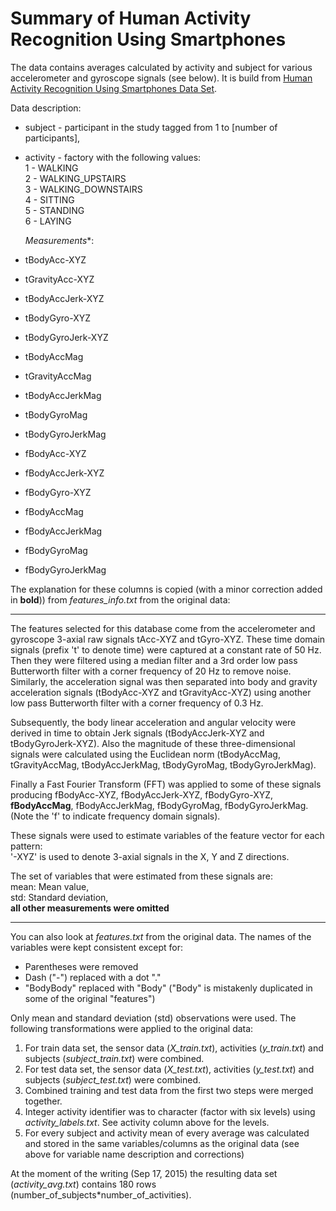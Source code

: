 Summary of Human Activity Recognition Using Smartphones
=================================================

The data contains averages calculated by activity and subject for various accelerometer and gyroscope signals (see below). It is build from [Human Activity Recognition Using Smartphones Data Set](http://archive.ics.uci.edu/ml/datasets/Human+Activity+Recognition+Using+Smartphones). 

Data description:

- subject - participant in the study tagged from 1 to [number of participants],

- activity - factory with the following values:  
  1 - WALKING  
  2 - WALKING_UPSTAIRS  
  3 - WALKING_DOWNSTAIRS  
  4 - SITTING  
  5 - STANDING  
  6 - LAYING  

  *Measurements**:
- tBodyAcc-XYZ
- tGravityAcc-XYZ
- tBodyAccJerk-XYZ
- tBodyGyro-XYZ
- tBodyGyroJerk-XYZ
- tBodyAccMag
- tGravityAccMag
- tBodyAccJerkMag
- tBodyGyroMag
- tBodyGyroJerkMag
- fBodyAcc-XYZ
- fBodyAccJerk-XYZ
- fBodyGyro-XYZ
- fBodyAccMag
- fBodyAccJerkMag
- fBodyGyroMag
- fBodyGyroJerkMag
 
The explanation for these columns is copied (with a minor correction added in **bold**)) from *features_info.txt* from the original data:

----------
The features selected for this database come from the accelerometer and gyroscope 3-axial raw signals tAcc-XYZ and tGyro-XYZ. These time domain signals (prefix 't' to denote time) were captured at a constant rate of 50 Hz. Then they were filtered using a median filter and a 3rd order low pass Butterworth filter with a corner frequency of 20 Hz to remove noise. Similarly, the acceleration signal was then separated into body and gravity acceleration signals (tBodyAcc-XYZ and tGravityAcc-XYZ) using another low pass Butterworth filter with a corner frequency of 0.3 Hz. 

Subsequently, the body linear acceleration and angular velocity were derived in time to obtain Jerk signals (tBodyAccJerk-XYZ and tBodyGyroJerk-XYZ). Also the magnitude of these three-dimensional signals were calculated using the Euclidean norm (tBodyAccMag, tGravityAccMag, tBodyAccJerkMag, tBodyGyroMag, tBodyGyroJerkMag). 

Finally a Fast Fourier Transform (FFT) was applied to some of these signals producing fBodyAcc-XYZ, fBodyAccJerk-XYZ, fBodyGyro-XYZ, **fBodyAccMag**, fBodyAccJerkMag, fBodyGyroMag, fBodyGyroJerkMag. (Note the 'f' to indicate frequency domain signals). 

These signals were used to estimate variables of the feature vector for each pattern:  
'-XYZ' is used to denote 3-axial signals in the X, Y and Z directions.

The set of variables that were estimated from these signals are:   
mean: Mean value,  
std: Standard deviation,  
**all other measurements were omitted**  

----------

You can also look at *features.txt* from the original data. The names of the variables were kept consistent except for:

- Parentheses were removed
- Dash ("-") replaced with a dot "."
- "BodyBody" replaced with "Body" ("Body" is mistakenly duplicated in some of the original "features")

Only mean and standard deviation (std) observations were used. The following transformations were applied to the original data:

1. For train data set, the sensor data (*X_train.txt*), activities (*y_train.txt*) and subjects (*subject_train.txt*) were combined.
2. For test data set, the sensor data (*X_test.txt*), activities (*y_test.txt*) and subjects (*subject_test.txt*) were combined.
3. Combined training and test data from the first two steps were merged together.
4. Integer activity identifier was to character (factor with six levels) using *activity_labels.txt*. See activity column above for the levels.
5. For every subject and activity mean of every average was calculated and stored in the same variables/columns as the original data (see above for variable name description and corrections)

At the moment of the writing (Sep 17, 2015) the resulting data set (*activity_avg.txt*) contains 180 rows (number_of_subjects*number_of_activities).
